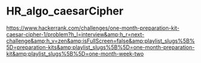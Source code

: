 # HR_algo_caesarCipher
https://www.hackerrank.com/challenges/one-month-preparation-kit-caesar-cipher-1/problem?h_l=interview&amp;h_r=next-challenge&amp;h_v=zen&amp;isFullScreen=false&amp;playlist_slugs%5B%5D=preparation-kits&amp;playlist_slugs%5B%5D=one-month-preparation-kit&amp;playlist_slugs%5B%5D=one-month-week-two
